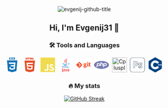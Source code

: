 <div id="logo" align="center">
  
  ![evgenij-github-title](https://github.com/Evgenij31/Evgenij31/assets/109481850/4c966817-b142-4703-94f8-6aa9b6d15e9d)

  <h2 align="center">Hi, I'm Evgenij31 👋</h2>
</div>



<!--<div id="badges" align="center">
  <a href="mailto:evgenijsjosifovski512@gmail.com">
    <img src="https://img.shields.io/badge/Email-Contact_Me-brightgreen"></img>
  </a>
</div>-->

<div id="languages" align="center" margin="20px">
  <h3>🛠️ Tools and Languages</h3>
  <img src="https://github.com/devicons/devicon/blob/master/icons/css3/css3-plain-wordmark.svg"  title="CSS3" alt="CSS" width="40" height="40"/>&nbsp;
  <img src="https://github.com/devicons/devicon/blob/master/icons/html5/html5-plain-wordmark.svg" title="HTML5" alt="HTML" width="40" height="40"/>&nbsp;
  <img src="https://github.com/devicons/devicon/blob/master/icons/javascript/javascript-plain.svg" title="JavaScript" alt="JavaScript" width="40" height="40"/>&nbsp;
  <img src="https://github.com/devicons/devicon/blob/master/icons/java/java-original-wordmark.svg" title="Java" alt="Java" width="40" height="40"/>&nbsp;
  <img src="https://github.com/devicons/devicon/blob/master/icons/git/git-plain-wordmark.svg" title="Git" **alt="Git" width="40" height="40"/>&nbsp;
  <img src="https://github.com/devicons/devicon/blob/master/icons/php/php-plain.svg" title="PHP" **alt="PHP" width="40" height="40"/>&nbsp;
  <img src="https://github.com/devicons/devicon/blob/master/icons/cplusplus/sql-plain.svg" title="Cplusplus" **alt="Cplusplus" width="40" height="40"/>&nbsp;
  <img src="https://github.com/devicons/devicon/blob/master/icons/photoshop/photoshop-line.svg" title="Photoshop" **alt="Photoshop" width="40" height="40"/>&nbsp;
  <img src="https://github.com/devicons/devicon/blob/master/icons/cplusplus/cplusplus-plain.svg" title="Cplusplus" **alt="Cplusplus" width="40" height="40"/>&nbsp;
  <br>
</div>

<div id="stats" align="center">
  <h3>🔥 My stats</h3>

  [![GitHub Streak](http://github-readme-streak-stats.herokuapp.com?user=Evgenij31&theme=dark&border_radius=5&date_format=M%20j%5B%2C%20Y%5D&mode=weekly)](https://git.io/streak-stats)

<br>
  <!--
  [![Top Langs](https://github-readme-stats.vercel.app/api/top-langs/?username=evgenij31&layout=donut&theme=dark)](https://github.com/anuraghazra/github-readme-stats)
  -->
</div>
